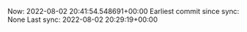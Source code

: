 Now: 2022-08-02 20:41:54.548691+00:00 Earliest commit since sync: None Last sync: 2022-08-02 20:29:19+00:00

